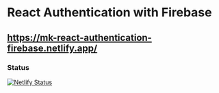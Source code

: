 # React Authentication with Firebase
## https://mk-react-authentication-firebase.netlify.app/
### Status
[![Netlify Status](https://api.netlify.com/api/v1/badges/3e5ab0cb-2a95-4670-a80e-fe856fa481f5/deploy-status)](https://app.netlify.com/sites/mk-react-authentication-firebase/deploys)
